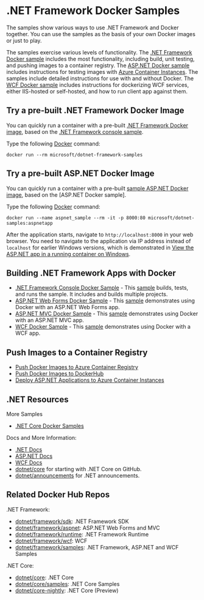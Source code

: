 # .NET Framework Docker Samples

The samples show various ways to use .NET Framework and Docker together. You can use the samples as the basis of your own Docker images or just to play.

The samples exercise various levels of functionality. The [.NET Framework Docker sample](dotnetapp/README.md) includes the most functionality, including build, unit testing, and pushing images to a container registry. The [ASP.NET Docker sample](aspnetapp/README.md) includes instructions for testing images with [Azure Container Instances](https://azure.microsoft.com/services/container-instances/). The samples include detailed instructions for use with and without Docker. The [WCF Docker sample](wcfapp/README.md) includes instructions for dockerizing WCF services, either IIS-hosted or self-hosted, and how to run client app against them. 

## Try a pre-built .NET Framework Docker Image

You can quickly run a container with a pre-built [.NET Framework Docker image](https://hub.docker.com/r/microsoft/dotnet-framework-samples/), based on the [.NET Framework console sample](dotnetapp/README.md).

Type the following [Docker](https://www.docker.com/products/docker) command:

```console
docker run --rm microsoft/dotnet-framework-samples
```

## Try a pre-built ASP.NET Docker Image

You can quickly run a container with a pre-built [sample ASP.NET Docker image](https://hub.docker.com/r/microsoft/dotnet-samples/), based on the [ASP.NET Docker sample].

Type the following [Docker](https://www.docker.com/products/docker) command:

```console
docker run --name aspnet_sample --rm -it -p 8000:80 microsoft/dotnet-samples:aspnetapp
```

After the application starts, navigate to `http://localhost:8000` in your web browser. You need to navigate to the application via IP address instead of `localhost` for earlier Windows versions, which is demonstrated in [View the ASP.NET app in a running container on Windows](https://github.com/microsoft/dotnet-framework-docker/blob/master/samples/aspnetapp/README.md#view-the-aspnet-app-in-a-running-container-on-windows).

## Building .NET Framework Apps with Docker

* [.NET Framework Console Docker Sample](dotnetapp/README.md) - This [sample](dotnetapp/Dockerfile) builds, tests, and runs the sample. It includes and builds multiple projects.
* [ASP.NET Web Forms Docker Sample](aspnetapp/README.md) - This [sample](aspnetapp/Dockerfile) demonstrates using Docker with an ASP.NET Web Forms app.
* [ASP.NET MVC Docker Sample](aspnetmvcapp/README.md) - This [sample](aspnetmvcapp/Dockerfile) demonstrates using Docker with an ASP.NET MVC app.
* [WCF Docker Sample](wcfapp/README.md) - This [sample](wcfapp/) demonstrates using Docker with a WCF app.

## Push Images to a Container Registry

* [Push Docker Images to Azure Container Registry](dotnetapp/push-image-to-acr.md)
* [Push Docker Images to DockerHub](dotnetapp/push-image-to-dockerhub.md)
* [Deploy ASP.NET Applications to Azure Container Instances](aspnetapp/deploy-container-to-aci.md)

## .NET Resources

More Samples

* [.NET Core Docker Samples](https://github.com/dotnet/dotnet-docker/blob/master/samples/README.md)

Docs and More Information:

* [.NET Docs](https://docs.microsoft.com/dotnet/)
* [ASP.NET Docs](https://docs.microsoft.com/aspnet/)
* [WCF Docs](https://docs.microsoft.com/dotnet/framework/wcf/)
* [dotnet/core](https://github.com/dotnet/core) for starting with .NET Core on GitHub.
* [dotnet/announcements](https://github.com/dotnet/announcements/issues) for .NET announcements.

## Related Docker Hub Repos

.NET Framework:

* [dotnet/framework/sdk](https://hub.docker.com/_/microsoft-dotnet-framework-sdk/): .NET Framework SDK
* [dotnet/framework/aspnet](https://hub.docker.com/_/microsoft-dotnet-framework-aspnet/): ASP.NET Web Forms and MVC
* [dotnet/framework/runtime](https://hub.docker.com/_/microsoft-dotnet-framework-runtime/): .NET Framework Runtime
* [dotnet/framework/wcf](https://hub.docker.com/_/microsoft-dotnet-framework-wcf/): WCF
* [dotnet/framework/samples](https://hub.docker.com/_/microsoft-dotnet-framework-samples/): .NET Framework, ASP.NET and WCF Samples

.NET Core:

* [dotnet/core](https://hub.docker.com/_/microsoft-dotnet-core/): .NET Core
* [dotnet/core/samples](https://hub.docker.com/_/microsoft-dotnet-core-samples/): .NET Core Samples
* [dotnet/core-nightly](https://hub.docker.com/_/microsoft-dotnet-core-nightly/): .NET Core (Preview)
